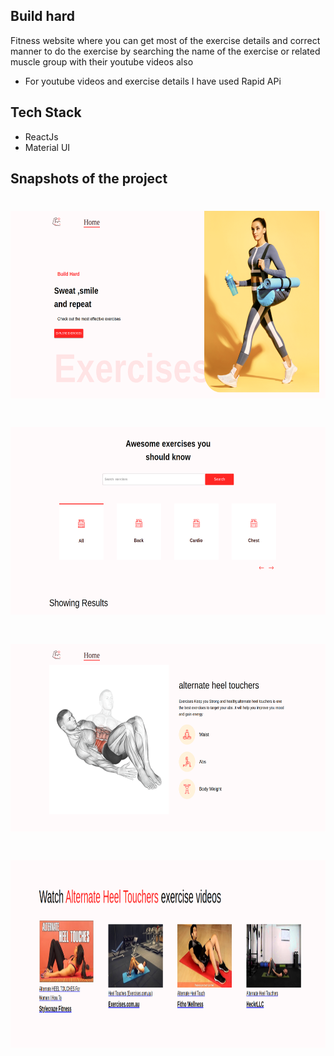 ## Build hard 
Fitness website where you can get most of the exercise details and correct manner to do the exercise by searching the name of the exercise or related muscle group with their youtube videos also
- For youtube videos and exercise details I have used Rapid APi

## Tech Stack
- ReactJs
- Material UI

## Snapshots of the project


<h1 align="center">
	<img height=300 src="Prototype/Screenshot from 2024-07-21 07-39-58.png" alt="BuildHard"/>
</h1>

<h1 align="center">
	<img height=300 src="Prototype/Screenshot from 2024-07-21 07-40-28.png" alt="BuildHard"/>
</h1>


<h1 align="center">
	<img height=300 src="Prototype/Screenshot from 2024-07-21 07-40-50.png" alt="BuildHard"/>
</h1>

<h1 align="center">
	<img height=300 src="Prototype/Screenshot from 2024-07-21 07-41-17.png" alt="BuildHard"/>
</h1>
